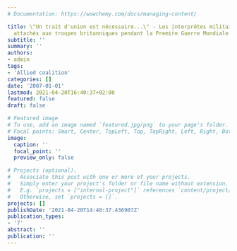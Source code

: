 ```yaml
---
# Documentation: https://wowchemy.com/docs/managing-content/

title: \"Un trait d'union est nécessaire...\" - Les interprètes militaires français
  attachés aux troupes britanniques pendant la Premir̀e Guerre Mondiale
subtitle: ''
summary: ''
authors:
- admin
tags:
- 'Allied coalition'
categories: []
date: '2007-01-01'
lastmod: 2021-04-20T16:40:37+02:00
featured: false
draft: false

# Featured image
# To use, add an image named `featured.jpg/png` to your page's folder.
# Focal points: Smart, Center, TopLeft, Top, TopRight, Left, Right, BottomLeft, Bottom, BottomRight.
image:
  caption: ''
  focal_point: ''
  preview_only: false

# Projects (optional).
#   Associate this post with one or more of your projects.
#   Simply enter your project's folder or file name without extension.
#   E.g. `projects = ["internal-project"]` references `content/project/deep-learning/index.md`.
#   Otherwise, set `projects = []`.
projects: []
publishDate: '2021-04-20T14:40:37.436907Z'
publication_types:
- '7'
abstract: ''
publication: ''
---
```

